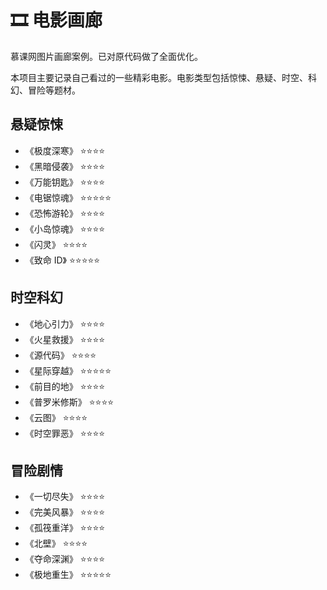 # 🎞️ 电影画廊

慕课网图片画廊案例。已对原代码做了全面优化。

本项目主要记录自己看过的一些精彩电影。电影类型包括惊悚、悬疑、时空、科幻、冒险等题材。

## 悬疑惊悚

- 《极度深寒》 ⭐⭐⭐⭐
- 《黑暗侵袭》 ⭐⭐⭐⭐
- 《万能钥匙》 ⭐⭐⭐⭐
- 《电锯惊魂》 ⭐⭐⭐⭐⭐
- 《恐怖游轮》 ⭐⭐⭐⭐
- 《小岛惊魂》 ⭐⭐⭐⭐
- 《闪灵》 ⭐⭐⭐⭐
- 《致命 ID》 ⭐⭐⭐⭐⭐

## 时空科幻

- 《地心引力》 ⭐⭐⭐⭐
- 《火星救援》 ⭐⭐⭐⭐
- 《源代码》 ⭐⭐⭐⭐
- 《星际穿越》 ⭐⭐⭐⭐⭐
- 《前目的地》 ⭐⭐⭐⭐
- 《普罗米修斯》 ⭐⭐⭐⭐
- 《云图》 ⭐⭐⭐⭐
- 《时空罪恶》 ⭐⭐⭐⭐

## 冒险剧情

- 《一切尽失》 ⭐⭐⭐⭐
- 《完美风暴》 ⭐⭐⭐⭐
- 《孤筏重洋》 ⭐⭐⭐⭐
- 《北壁》 ⭐⭐⭐⭐
- 《夺命深渊》 ⭐⭐⭐⭐
- 《极地重生》 ⭐⭐⭐⭐⭐